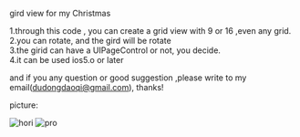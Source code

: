gird view for my Christmas

1.through this code , you can create a grid view with 9 or 16 ,even any grid.                                        
2.you can rotate, and the gird will be rotate     
3.the girid can have a UIPageControl or not, you decide.     
4.it can be used ios5.o or later   

and if you any question or good suggestion ,please write to my email(dudongdaoqi@gmail.com), thanks!

picture: 


![hori](https://raw.github.com/dudongdaoqi/gridview/master/hori.png)
![pro](https://raw.github.com/dudongdaoqi/gridview/master/pro.png)
